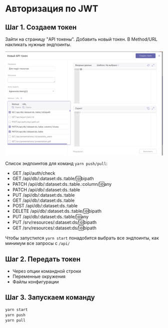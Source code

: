 # Авторизация по JWT

## Шаг 1. Создаем токен
Зайти на страницу "API токены". Добавить новый токен. В Method/URL накликать нужные эндпоинты.

![Example](jwt-add.png)

Список эндпоинтов для команд `yarn push/pull`:
- GET /api/auth/check
- GET /api/db/:dataset:ds.:table/:id:bipath
- PATCH /api/db/:dataset:ds.:table.:column/:id:any
- PATCH /api/db/:dataset:ds.:table
- PUT /api/db/:dataset:ds.:table
- GET /api/db/:dataset:ds.:table
- POST /api/db/:dataset:ds.:table
- DELETE /api/db/:dataset:ds.:table/:id:bipath
- PUT /api/db/:dataset:ds.:table/:id:any
- PUT /srv/resources/:dataset:ds/:id:bipath
- GET /srv/resources/:dataset:ds/:id:bipath

Чтобы запустился `yarn start` понадобится выбрать все эндпоинты, как минимум все запросы с `/api/`


## Шаг 2. Передать токен
- Через опции командной строки
- Переменные окружения
- Файлы конфигурации

## Шаг 3. Запускаем команду
```bash
yarn start
yarn push
yarn pull
```
